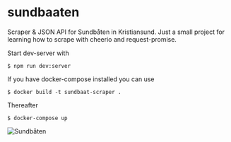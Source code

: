 # sundbaaten
Scraper &amp; JSON API for Sundbåten in Kristiansund. Just a small project for learning how to scrape with cheerio and request-promise.

Start dev-server with
```shell
$ npm run dev:server
```

If you have docker-compose installed you can use 
```shell
$ docker build -t sundbaat-scraper .
```
Thereafter
```shell
$ docker-compose up
```


![Sundbåten](https://pbs.twimg.com/profile_images/776499046/Angvik.jpg)
